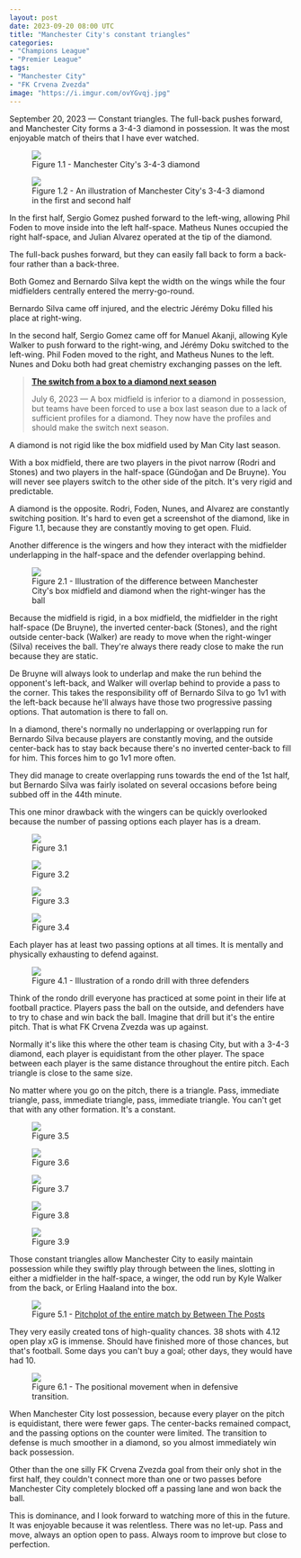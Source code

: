 ```yaml
---
layout: post
date: 2023-09-20 08:00 UTC
title: "Manchester City's constant triangles"
categories:
- "Champions League"
- "Premier League"
tags:
- "Manchester City"
- "FK Crvena Zvezda"
image: "https://i.imgur.com/ovYGvqj.jpg"
---
```


September 20, 2023 — Constant triangles. The full-back pushes forward, and Manchester City forms a 3-4-3 diamond in possession. It was the most enjoyable match of theirs that I have ever watched.

<!---more--->

<figure>
    <img src="https://i.imgur.com/ovYGvqj.jpg">
    <figcaption>Figure 1.1 - Manchester City's 3-4-3 diamond</figcaption>
</figure>

<figure>
    <img src="https://i.imgur.com/GDd86wF.jpg">
    <figcaption>Figure 1.2 - An illustration of Manchester City's 3-4-3 diamond in the first and second half</figcaption>
</figure>

In the first half, Sergio Gomez pushed forward to the left-wing, allowing Phil Foden to move inside into the left half-space. Matheus Nunes occupied the right half-space, and Julian Alvarez operated at the tip of the diamond.

The full-back pushes forward, but they can easily fall back to form a back-four rather than a back-three.

Both Gomez and Bernardo Silva kept the width on the wings while the four midfielders centrally entered the merry-go-round.

Bernardo Silva came off injured, and the electric Jérémy Doku filled his place at right-wing.

In the second half, Sergio Gomez came off for Manuel Akanji, allowing Kyle Walker to push forward to the right-wing, and Jérémy Doku switched to the left-wing. Phil Foden moved to the right, and Matheus Nunes to the left. Nunes and Doku both had great chemistry exchanging passes on the left.

> **[The switch from a box to a diamond next season](https://tacticsjournal.com/2023/07/06/the-switch-from-box-to-diamond-next-season/)**
>
> July 6, 2023 — A box midfield is inferior to a diamond in possession, but teams have been forced to use a box last season due to a lack of sufficient profiles for a diamond. They now have the profiles and should make the switch next season.

A diamond is not rigid like the box midfield used by Man City last season.

With a box midfield, there are two players in the pivot narrow (Rodri and Stones) and two players in the half-space (Gündoğan and De Bruyne). You will never see players switch to the other side of the pitch. It's very rigid and predictable.

A diamond is the opposite. Rodri, Foden, Nunes, and Alvarez are constantly switching position. It's hard to even get a screenshot of the diamond, like in Figure 1.1, because they are constantly moving to get open. Fluid.

Another difference is the wingers and how they interact with the midfielder underlapping in the half-space and the defender overlapping behind.

<figure>
    <img src="https://i.imgur.com/slrbJDX.jpg">
    <figcaption>Figure 2.1 - Illustration of the difference between Manchester City's box midfield and diamond when the right-winger has the ball</figcaption>
</figure>

Because the midfield is rigid, in a box midfield, the midfielder in the right half-space (De Bruyne), the inverted center-back (Stones), and the right outside center-back (Walker) are ready to move when the right-winger (Silva) receives the ball. They're always there ready close to make the run because they are static. 

De Bruyne will always look to underlap and make the run behind the opponent's left-back, and Walker will overlap behind to provide a pass to the corner. This takes the responsibility off of Bernardo Silva to go 1v1 with the left-back because he'll always have those two progressive passing options. That automation is there to fall on.

In a diamond, there's normally no underlapping or overlapping run for Bernardo Silva because players are constantly moving, and the outside center-back has to stay back because there's no inverted center-back to fill for him. This forces him to go 1v1 more often.

They did manage to create overlapping runs towards the end of the 1st half, but Bernardo Silva was fairly isolated on several occasions before being subbed off in the 44th minute.

This one minor drawback with the wingers can be quickly overlooked because the number of passing options each player has is a dream.

<figure>
    <img src="https://i.imgur.com/hbasJr7.jpg">
    <figcaption>Figure 3.1</figcaption>
</figure>

<figure>
    <img src="https://i.imgur.com/ORDsIav.jpg">
    <figcaption>Figure 3.2</figcaption>
</figure>

<figure>
    <img src="https://i.imgur.com/lzCY3ve.jpg">
    <figcaption>Figure 3.3</figcaption>
</figure>

<figure>
    <img src="https://i.imgur.com/SV8YTFw.jpg">
    <figcaption>Figure 3.4</figcaption>
</figure>

Each player has at least two passing options at all times. It is mentally and physically exhausting to defend against.

<figure>
    <img src="https://i.imgur.com/tjukkXi.jpg">
    <figcaption>Figure 4.1 - Illustration of a rondo drill with three defenders</figcaption>
</figure>

Think of the rondo drill everyone has practiced at some point in their life at football practice. Players pass the ball on the outside, and defenders have to try to chase and win back the ball. Imagine that drill but it's the entire pitch. That is what FK Crvena Zvezda was up against.

Normally it's like this where the other team is chasing City, but with a 3-4-3 diamond, each player is equidistant from the other player. The space between each player is the same distance throughout the entire pitch. Each triangle is close to the same size.

No matter where you go on the pitch, there is a triangle. Pass, immediate triangle, pass, immediate triangle, pass, immediate triangle. You can't get that with any other formation. It's a constant.

<figure>
    <img src="https://i.imgur.com/urF0P25.jpg">
    <figcaption>Figure 3.5</figcaption>
</figure>

<figure>
    <img src="https://i.imgur.com/MTNdyEI.jpg">
    <figcaption>Figure 3.6</figcaption>
</figure>

<figure>
    <img src="https://i.imgur.com/XcU9rEN.jpg">
    <figcaption>Figure 3.7</figcaption>
</figure>

<figure>
    <img src="https://i.imgur.com/AJWp7pk.jpg">
    <figcaption>Figure 3.8</figcaption>
</figure>

<figure>
    <img src="https://i.imgur.com/0kXdsu7.jpg">
    <figcaption>Figure 3.9</figcaption>
</figure>

Those constant triangles allow Manchester City to easily maintain possession while they swiftly play through between the lines, slotting in either a midfielder in the half-space, a winger, the odd run by Kyle Walker from the back, or Erling Haaland into the box.

<figure>
    <img src="https://i.imgur.com/utkg7Qq.jpg">
    <figcaption>Figure 5.1 - <a href="https://x.com/betweentheposts/status/1704255231511437563?s=46&t=YC8lQJTh43E_mBQW40Ct2g">Pitchplot of the entire match by Between The Posts</a></figcaption>
</figure>

They very easily created tons of high-quality chances. 38 shots with 4.12 open play xG is immense. Should have finished more of those chances, but that's football. Some days you can't buy a goal; other days, they would have had 10.

<figure>
    <img src="https://i.imgur.com/qlcgUCF.jpg">
    <figcaption>Figure 6.1 - The positional movement when in defensive transition.</figcaption>
</figure>

When Manchester City lost possession, because every player on the pitch is equidistant, there were fewer gaps. The center-backs remained compact, and the passing options on the counter were limited. The transition to defense is much smoother in a diamond, so you almost immediately win back possession.

Other than the one silly FK Crvena Zvezda goal from their only shot in the first half, they couldn't connect more than one or two passes before Manchester City completely blocked off a passing lane and won back the ball.

This is dominance, and I look forward to watching more of this in the future. It was enjoyable because it was relentless. There was no let-up. Pass and move, always an option open to pass. Always room to improve but close to perfection.
